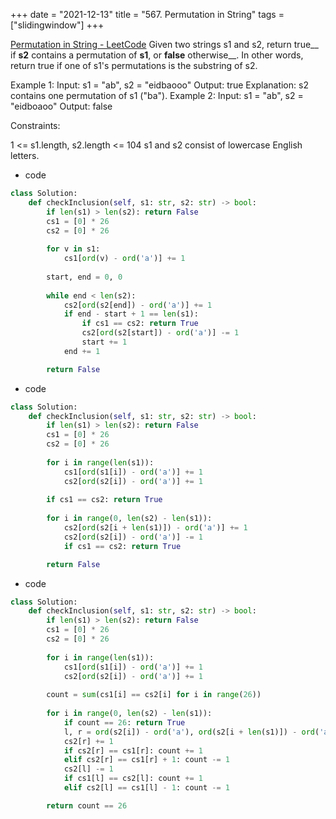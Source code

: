 +++ 
date = "2021-12-13"
title = "567. Permutation in String"
tags = ["slidingwindow"]
+++

[Permutation in String - LeetCode](https://leetcode.com/problems/permutation-in-string/)
Given two strings s1 and s2, return true__ if __s2__ contains a permutation of __s1__, or __false__ otherwise__.
In other words, return true if one of s1's permutations is the substring of s2.
 
Example 1:
Input: s1 = "ab", s2 = "eidbaooo" Output: true Explanation: s2 contains one permutation of s1 ("ba"). 
Example 2:
Input: s1 = "ab", s2 = "eidboaoo" Output: false 
 
Constraints:

1 <= s1.length, s2.length <= 104
s1 and s2 consist of lowercase English letters.


- code
```py
class Solution:
    def checkInclusion(self, s1: str, s2: str) -> bool:
        if len(s1) > len(s2): return False
        cs1 = [0] * 26
        cs2 = [0] * 26
        
        for v in s1:
            cs1[ord(v) - ord('a')] += 1
        
        start, end = 0, 0
        
        while end < len(s2):
            cs2[ord(s2[end]) - ord('a')] += 1
            if end - start + 1 == len(s1):
                if cs1 == cs2: return True
                cs2[ord(s2[start]) - ord('a')] -= 1
                start += 1
            end += 1

        return False
```
- code
```py
class Solution:
    def checkInclusion(self, s1: str, s2: str) -> bool:
        if len(s1) > len(s2): return False
        cs1 = [0] * 26
        cs2 = [0] * 26
        
        for i in range(len(s1)):
            cs1[ord(s1[i]) - ord('a')] += 1
            cs2[ord(s2[i]) - ord('a')] += 1
        
        if cs1 == cs2: return True
        
        for i in range(0, len(s2) - len(s1)):
            cs2[ord(s2[i + len(s1)]) - ord('a')] += 1
            cs2[ord(s2[i]) - ord('a')] -= 1
            if cs1 == cs2: return True

        return False
```
- code
```py
class Solution:
    def checkInclusion(self, s1: str, s2: str) -> bool:
        if len(s1) > len(s2): return False
        cs1 = [0] * 26
        cs2 = [0] * 26
        
        for i in range(len(s1)):
            cs1[ord(s1[i]) - ord('a')] += 1
            cs2[ord(s2[i]) - ord('a')] += 1
            
        count = sum(cs1[i] == cs2[i] for i in range(26))
        
        for i in range(0, len(s2) - len(s1)):
            if count == 26: return True
            l, r = ord(s2[i]) - ord('a'), ord(s2[i + len(s1)]) - ord('a')
            cs2[r] += 1
            if cs2[r] == cs1[r]: count += 1
            elif cs2[r] == cs1[r] + 1: count -= 1
            cs2[l] -= 1
            if cs1[l] == cs2[l]: count += 1
            elif cs2[l] == cs1[l] - 1: count -= 1

        return count == 26
```
